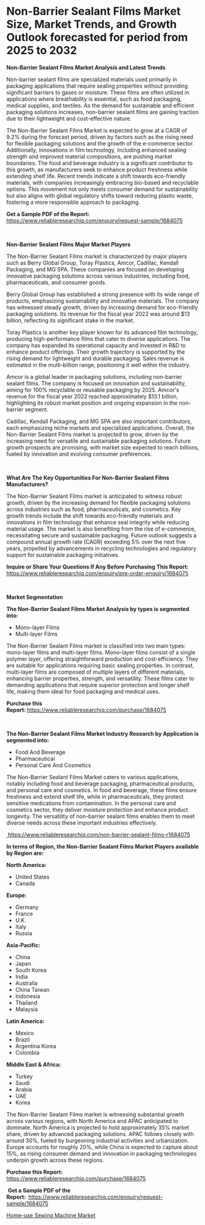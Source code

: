 <p><h1>Non-Barrier Sealant Films Market Size, Market Trends, and Growth Outlook forecasted for period from 2025 to 2032</h1></p><p><strong>Non-Barrier Sealant Films Market Analysis and Latest Trends</strong></p>
<p><p>Non-barrier sealant films are specialized materials used primarily in packaging applications that require sealing properties without providing significant barriers to gases or moisture. These films are often utilized in applications where breathability is essential, such as food packaging, medical supplies, and textiles. As the demand for sustainable and efficient packaging solutions increases, non-barrier sealant films are gaining traction due to their lightweight and cost-effective nature.</p><p>The Non-Barrier Sealant Films Market is expected to grow at a CAGR of 9.2% during the forecast period, driven by factors such as the rising need for flexible packaging solutions and the growth of the e-commerce sector. Additionally, innovations in film technology, including enhanced sealing strength and improved material compositions, are pushing market boundaries. The food and beverage industry is a significant contributor to this growth, as manufacturers seek to enhance product freshness while extending shelf life. Recent trends indicate a shift towards eco-friendly materials, with companies increasingly embracing bio-based and recyclable options. This movement not only meets consumer demand for sustainability but also aligns with global regulatory shifts toward reducing plastic waste, fostering a more responsible approach to packaging.</p></p>
<p><strong>Get a Sample PDF of the Report:&nbsp;</strong> <a href="https://www.reliableresearchiq.com/enquiry/request-sample/1684075?utm_campaign=2810&utm_medium=2&utm_source=Github&utm_content=ia&utm_term=26032025&utm_id=non-barrier-sealant-films">https://www.reliableresearchiq.com/enquiry/request-sample/1684075</a></p>
<p>&nbsp;</p>
<p><strong>Non-Barrier Sealant Films Major Market Players</strong></p>
<p><p>The Non-Barrier Sealant Films market is characterized by major players such as Berry Global Group, Toray Plastics, Amcor, Cadillac, Kendall Packaging, and MG SPA. These companies are focused on developing innovative packaging solutions across various industries, including food, pharmaceuticals, and consumer goods. </p><p>Berry Global Group has established a strong presence with its wide range of products, emphasizing sustainability and innovative materials. The company has witnessed steady growth, driven by increasing demand for eco-friendly packaging solutions. Its revenue for the fiscal year 2022 was around $13 billion, reflecting its significant stake in the market.</p><p>Toray Plastics is another key player known for its advanced film technology, producing high-performance films that cater to diverse applications. The company has expanded its operational capacity and invested in R&D to enhance product offerings. Their growth trajectory is supported by the rising demand for lightweight and durable packaging. Sales revenue is estimated in the multi-billion range, positioning it well within the industry.</p><p>Amcor is a global leader in packaging solutions, including non-barrier sealant films. The company is focused on innovation and sustainability, aiming for 100% recyclable or reusable packaging by 2025. Amcor's revenue for the fiscal year 2022 reached approximately $13.1 billion, highlighting its robust market position and ongoing expansion in the non-barrier segment.</p><p>Cadillac, Kendall Packaging, and MG SPA are also important contributors, each emphasizing niche markets and specialized applications. Overall, the Non-Barrier Sealant Films market is projected to grow, driven by the increasing need for versatile and sustainable packaging solutions. Future growth prospects are promising, with market size expected to reach billions, fueled by innovation and evolving consumer preferences.</p></p>
<p>&nbsp;</p>
<p><strong>What Are The Key Opportunities For Non-Barrier Sealant Films Manufacturers?</strong></p>
<p><p>The Non-Barrier Sealant Films market is anticipated to witness robust growth, driven by the increasing demand for flexible packaging solutions across industries such as food, pharmaceuticals, and cosmetics. Key growth trends include the shift towards eco-friendly materials and innovations in film technology that enhance seal integrity while reducing material usage. The market is also benefiting from the rise of e-commerce, necessitating secure and sustainable packaging. Future outlook suggests a compound annual growth rate (CAGR) exceeding 5% over the next five years, propelled by advancements in recycling technologies and regulatory support for sustainable packaging initiatives.</p></p>
<p><strong>Inquire or Share Your Questions If Any Before Purchasing This Report:</strong> <a href="https://www.reliableresearchiq.com/enquiry/pre-order-enquiry/1684075?utm_campaign=2810&utm_medium=2&utm_source=Github&utm_content=ia&utm_term=26032025&utm_id=non-barrier-sealant-films">https://www.reliableresearchiq.com/enquiry/pre-order-enquiry/1684075</a></p>
<p>&nbsp;</p>
<p><strong>Market Segmentation</strong></p>
<p><strong>The Non-Barrier Sealant Films Market Analysis by types is segmented into:</strong></p>
<p><ul><li>Mono-layer Films</li><li>Multi-layer Films</li></ul></p>
<p><p>The Non-Barrier Sealant Films market is classified into two main types: mono-layer films and multi-layer films. Mono-layer films consist of a single polymer layer, offering straightforward production and cost-efficiency. They are suitable for applications requiring basic sealing properties. In contrast, multi-layer films are composed of multiple layers of different materials, enhancing barrier properties, strength, and versatility. These films cater to demanding applications that require superior protection and longer shelf life, making them ideal for food packaging and medical uses.</p></p>
<p><strong>Purchase this Report:&nbsp;</strong><a href="https://www.reliableresearchiq.com/purchase/1684075?utm_campaign=2810&utm_medium=2&utm_source=Github&utm_content=ia&utm_term=26032025&utm_id=non-barrier-sealant-films">https://www.reliableresearchiq.com/purchase/1684075</a></p>
<p>&nbsp;</p>
<p><strong>The Non-Barrier Sealant Films Market Industry Research by Application is segmented into:</strong></p>
<p><ul><li>Food And Beverage</li><li>Pharmaceutical</li><li>Personal Care And Cosmetics</li></ul></p>
<p><p>The Non-Barrier Sealant Films Market caters to various applications, notably including food and beverage packaging, pharmaceutical products, and personal care and cosmetics. In food and beverage, these films ensure freshness and extend shelf life, while in pharmaceuticals, they protect sensitive medications from contamination. In the personal care and cosmetics sector, they deliver moisture protection and enhance product longevity. The versatility of non-barrier sealant films enables them to meet diverse needs across these important industries effectively.</p></p>
<p><a href="https://www.reliableresearchiq.com/non-barrier-sealant-films-r1684075?utm_campaign=2810&utm_medium=2&utm_source=Github&utm_content=ia&utm_term=26032025&utm_id=non-barrier-sealant-films">&nbsp;https://www.reliableresearchiq.com/non-barrier-sealant-films-r1684075</a></p>
<p><strong>In terms of Region, the Non-Barrier Sealant Films Market Players available by Region are:</strong></p>
<p>
    <p> <strong> North America: </strong>
        <ul>
            <li>United States</li>
            <li>Canada</li>
        </ul>
        </p> 
    <p> <strong> Europe: </strong>
        <ul>
            <li>Germany</li>
            <li>France</li>
            <li>U.K.</li>
            <li>Italy</li>
            <li>Russia</li>
        </ul>
        </p> 
    <p> <strong> Asia-Pacific: </strong>
        <ul>
            <li>China</li>
            <li>Japan</li>
            <li>South Korea</li>
            <li>India</li>
            <li>Australia</li>
            <li>China Taiwan</li>
            <li>Indonesia</li>
            <li>Thailand</li>
            <li>Malaysia</li>
        </ul>
        </p> 
    <p> <strong> Latin America: </strong>
        <ul>
            <li>Mexico</li>
            <li>Brazil</li>
            <li>Argentina Korea</li>
            <li>Colombia</li>
        </ul>
        </p> 
    <p> <strong> Middle East & Africa: </strong>
        <ul>
            <li>Turkey</li>
            <li>Saudi</li>
            <li>Arabia</li>
            <li>UAE</li>
            <li>Korea</li>
        </ul>
    </p>
    </p>
<p><p>The Non-Barrier Sealant Films market is witnessing substantial growth across various regions, with North America and APAC anticipated to dominate. North America is projected to hold approximately 35% market share, driven by advanced packaging solutions. APAC follows closely with around 30%, fueled by burgeoning industrial activities and urbanization. Europe accounts for roughly 20%, while China is expected to capture about 15%, as rising consumer demand and innovation in packaging technologies underpin growth across these regions.</p></p>
<p><strong>Purchase this Report: </strong><a href="https://www.reliableresearchiq.com/purchase/1684075?utm_campaign=2810&utm_medium=2&utm_source=Github&utm_content=ia&utm_term=26032025&utm_id=non-barrier-sealant-films">https://www.reliableresearchiq.com/purchase/1684075</a></p>
<p>&nbsp;<strong>Get a Sample PDF of the Report:&nbsp;&nbsp;</strong><a href="https://www.reliableresearchiq.com/enquiry/request-sample/1684075?utm_campaign=2810&utm_medium=2&utm_source=Github&utm_content=ia&utm_term=26032025&utm_id=non-barrier-sealant-films">https://www.reliableresearchiq.com/enquiry/request-sample/1684075</a></p>
<p><strong></strong></p>
<p><p><a href="https://github.com/sadimsamid/Market-Research-Report-List-1/blob/main/home-use-sewing-machine-market.md?utm_campaign=2810&utm_medium=2&utm_source=Github&utm_content=ia&utm_term=26032025&utm_id=non-barrier-sealant-films">Home-use Sewing Machine Market</a></p></p>